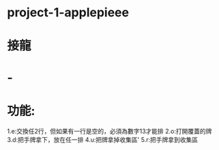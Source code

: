 # project-1-applepieee
# 接龍
# -
# 功能:
1.e:交換任2行，但如果有一行是空的，必須為數字13才能排
2.o:打開覆蓋的牌
3.d:把手牌拿下，放在任一排
4.u:把牌拿掉收集區'
5.r:把手牌拿到收集區
